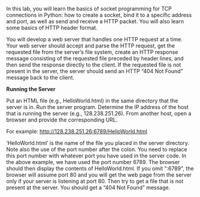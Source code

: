 In this lab, you will learn the basics of socket programming for TCP connections in Python: how to create a socket, bind it to a specific address and port, as well as send and receive a HTTP packet. You will also learn some basics of HTTP header format.

You will develop a web server that handles one HTTP request at a time. Your web server should accept and parse the HTTP request, get the requested file from the server’s file system, create an HTTP response message consisting of the requested file preceded by header lines, and then send the response directly to the client. If the requested file is not present in the server, the server should send an HTTP “404 Not Found” message back to the client.

**Running the Server**

Put an HTML file (e.g., HelloWorld.html) in the same directory that the server is in. Run the server program. Determine the IP address of the host that is running the server (e.g., 128.238.251.26). From another host, open a browser and provide the corresponding URL.

For example:
http://128.238.251.26:6789/HelloWorld.html

‘HelloWorld.html’ is the name of the file you placed in the server directory. Note also the use of the port number after the colon. You need to replace this port number with whatever port you have used in the server code. In the above example, we have used the port number 6789. The browser should then display the contents of HelloWorld.html. If you omit ":6789", the browser will assume port 80 and you will get the web page from the server only if your server is listening at port 80. Then try to get a file that is not present at the server. You should get a “404 Not Found” message.

